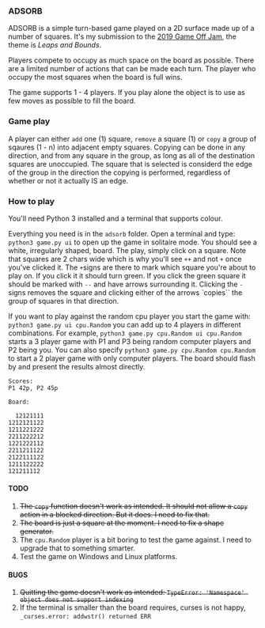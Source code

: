 ### ADSORB

ADSORB is a simple turn-based game played on a 2D surface made up of a
number of squares. It's my submission to the [2019 Game Off Jam](
https://itch.io/jam/game-off-2019), the theme is _Leaps and Bounds_.

Players compete to occupy as much space on the board as possible. There are a
limited number of actions that can be made each turn. The player who occupy
the most squares when the board is full wins.

The game supports 1 - 4 players. If you play alone the object is to use as
few moves as possible to fill the board.

### Game play

A player can either `add` one (1) square, `remove` a square (1) or `copy` a
group of sqaures (1 - n) into adjacent empty squares. Copying can be done in
any direction, and from any square in the group, as long as all of the
destination squares are unoccupied. The square that is selected is considerd
the edge of the group in the direction the copying is performed, regardless of
whether or not it actually IS an edge.

### How to play

You'll need Python 3 installed and a terminal that supports colour.

Everything you need is in the `adsorb` folder. Open a terminal and type:
`python3 game.py ui` to open up the game in solitaire mode. You should see a
white, irregularly shaped, board. The play, simply click on a square. Note
that squares are 2 chars wide which is why you'll see `++` and not `+` once
you've clicked it. The `+`signs are there to mark which square you're about
to play on. If you click it it should turn green. If you click the green
square it should be marked with `--` and have arrows surrounding it. Clicking
the `-` signs removes the square and clicking either of the arrows `copies``
the group of squares in that direction.

If you want to play against the random cpu player you start the game with:
`python3 game.py ui cpu.Random` you can add up to 4 players in different
combinations. For example, `python3 game.py cpu.Random ui cpu.Random` starts
a 3 player game with P1 and P3 being random computer players and P2 being you.
You can also specify `python3 game.py cpu.Random cpu.Random` to start a 2
player game with only computer players. The board should flash by and present
the results almost directly.

```
Scores:
P1 42p, P2 45p

Board:
          
  12121111
1212121122
1211221222
2211222212
1221222112
2211211122
2122111122
1211122222
121211112
```

#### TODO

1. ~~The `copy` function doesn't work as intended. It should not allow a `copy`
action in a blocked direction. But it does. I need to fix that.~~
2. ~~The board is just a square at the moment. I need to fix a shape generator.~~
3. The `cpu.Random` player is a bit boring to test the game against. I need
to upgrade that to something smarter.
4. Test the game on Windows and Linux platforms.

#### BUGS

1. ~~Quitting the game doesn't work as intended:
`TypeError: 'Namespace' object does not support indexing`~~
2. If the terminal is smaller than the board requires, curses is not happy,
`_curses.error: addwstr() returned ERR`